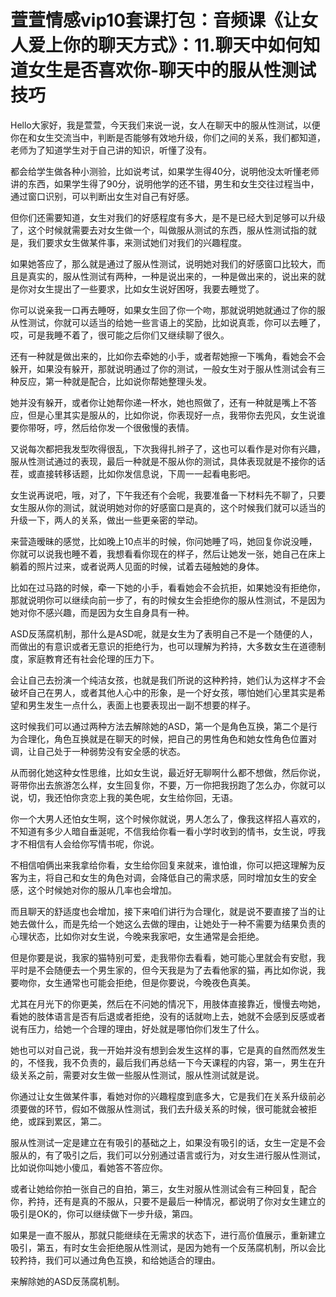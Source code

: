 # 萱萱情感vip10套课打包：音频课《让女人爱上你的聊天方式》：11.聊天中如何知道女生是否喜欢你-聊天中的服从性测试技巧

Hello大家好，我是萱萱，今天我们来说一说，女人在聊天中的服从性测试，以便你在和女生交流当中，判断是否能够有效地升级，你们之间的关系，我们都知道，老师为了知道学生对于自己讲的知识，听懂了没有。

都会给学生做各种小测验，比如说考试，如果学生得40分，说明他没太听懂老师讲的东西，如果学生得了90分，说明他学的还不错，男生和女生交往过程当中，通过窗口识别，可以判断出女生对自己有好感。

但你们还需要知道，女生对我们的好感程度有多大，是不是已经大到足够可以升级了，这个时候就需要去对女生做一个，叫做服从测试的东西，服从性测试指的就是，我们要求女生做某件事，来测试她们对我们的兴趣程度。

如果她答应了，那么就是通过了服从性测试，说明她对我们的好感窗口比较大，而且是真实的，服从性测试有两种，一种是说出来的，一种是做出来的，说出来的就是你对女生提出了一些要求，比如女生说好困呀，我要去睡觉了。

你可以说亲我一口再去睡呀，如果女生回了你一个吻，那就说明她就通过了你的服从性测试，你就可以适当的给她一些言语上的奖励，比如说真乖，你可以去睡了，哎，可是我睡不着了，很可能之后你们又继续聊了很久。

还有一种就是做出来的，比如你去牵她的小手，或者帮她擦一下嘴角，看她会不会躲开，如果没有躲开，那就说明通过了你的测试，一般女生对于服从性测试会有三种反应，第一种就是配合，比如说你帮她整理头发。

她并没有躲开，或者你让她帮你递一杯水，她也照做了，还有一种就是嘴上不答应，但是心里其实是服从的，比如你说，你表现好一点，我带你去兜风，女生说谁要你带呀，哼，然后给你发一个很傲慢的表情。

又说每次都把我发型吹得很乱，下次我得扎辫子了，这也可以看作是对你有兴趣，服从性测试通过的表现，最后一种就是不服从你的测试，具体表现就是不接你的话茬，或直接转移话题，比如你发信息说，下周一一起看电影吧。

女生说再说吧，哦，对了，下午我还有个会呢，我要准备一下材料先不聊了，只要女生服从你的测试，就说明她对你的好感窗口是真的，这个时候我们就可以适当的升级一下，两人的关系，做出一些更亲密的举动。

来营造暧昧的感觉，比如晚上10点半的时候，你问她睡了吗，她回复你说没睡，你就可以说我也睡不着，我想看看你现在的样子，然后让她发一张，她自己在床上躺着的照片过来，或者说两人见面的时候，试着去碰触她的身体。

比如在过马路的时候，牵一下她的小手，看看她会不会抗拒，如果她没有拒绝你，那就说明你可以继续向前一步了，有的时候女生会拒绝你的服从性测试，不是因为她对你不感兴趣，而是因为女生自身具有一种。

ASD反荡腐机制，那什么是ASD呢，就是女生为了表明自己不是一个随便的人，而做出的有意识或者无意识的拒绝行为，也可以理解为矜持，大多数女生在道德制度，家庭教育还有社会伦理的压力下。

会让自己去扮演一个纯洁女孩，也就是我们所说的这种矜持，她们认为这样才不会破坏自己在男人，或者其他人心中的形象，是一个好女孩，哪怕她们心里其实是希望和男生发生一点什么，表面上也要表现出一副不想要的样子。

这时候我们可以通过两种方法去解除她的ASD，第一个是角色互换，第二个是行为合理化，角色互换就是在聊天的时候，把自己的男性角色和她女性角色位置对调，让自己处于一种弱势没有安全感的状态。

从而弱化她这种女性思维，比如女生说，最近好无聊啊什么都不想做，然后你说，哥带你出去旅游怎么样，女生回复你，不要，万一你把我拐跑了怎么办，你就可以说，切，我还怕你贪恋上我的美色呢，女生给你回，无语。

你一个大男人还怕女生啊，这个时候你就说，男人怎么了，像我这样招人喜欢的，不知道有多少人暗自垂涎呢，不信我给你看一看小学时收到的情书，女生说，哼我才不相信有人会给你写情书呢，你说。

不相信咱俩出来我拿给你看，女生给你回复来就来，谁怕谁，你可以把这理解为反客为主，将自己和女生的角色对调，会降低自己的需求感，同时增加女生的安全感，这个时候她对你的服从几率也会增加。

而且聊天的舒适度也会增加，接下来咱们讲行为合理化，就是说不要直接了当的让她去做什么，而是先给一个她这么去做的理由，让她处于一种不需要为结果负责的心理状态，比如你对女生说，今晚来我家吧，女生通常是会拒绝。

但是你要是说，我家的猫特别可爱，走我带你去看看，她可能心里就会有安慰，我平时是不会随便去一个男生家的，但今天我是为了去看他家的猫，再比如你说，我要吻你，女生通常也可能会拒绝，但是你要说，今晚夜色真美。

尤其在月光下的你更美，然后在不问她的情况下，用肢体直接靠近，慢慢去吻她，看她的肢体语言是否有后退或者拒绝，没有的话就吻上去，她就不会感到反感或者说有压力，给她一个合理的理由，好处就是哪怕你们发生了什么。

她也可以对自己说，我一开始并没有想到会发生这样的事，它是真的自然而然发生的，不怪我，我不负责的，最后我们再总结一下今天课程的内容，第一，男生在升级关系之前，需要对女生做一些服从性测试，服从性测试就是说。

你通过让女生做某件事，看她对你的兴趣程度到底多大，它是我们在关系升级前必须要做的环节，假如不做服从性测试，我们去升级关系的时候，很可能就会被拒绝，或踩到累区，第二。

服从性测试一定是建立在有吸引的基础之上，如果没有吸引的话，女生一定是不会服从的，有了吸引之后，我们可以分别通过语言或行为，对女生进行服从性测试，比如说你叫她小傻瓜，看她答不答应你。

或者让她给你拍一张自己的自拍，第三，女生对服从性测试会有三种回复，配合你，矜持，还有是真的不服从，只要不是最后一种情况，都说明了你对女生建立的吸引是OK的，你可以继续做下一步升级，第四。

如果是一直不服从，那就只能继续在无需求的状态下，进行高价值展示，重新建立吸引，第五，有时女生会拒绝服从性测试，是因为她有一个反荡腐机制，所以会比较矜持，我们可以通过角色互换，和给她适合的理由。

来解除她的ASD反荡腐机制。